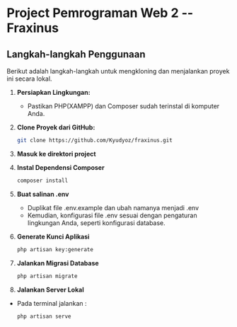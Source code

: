 # Project Pemrograman Web 2 -- Fraxinus


## Langkah-langkah Penggunaan

Berikut adalah langkah-langkah untuk mengkloning dan menjalankan proyek ini secara lokal.

1. **Persiapkan Lingkungan:**
   - Pastikan PHP(XAMPP) dan Composer sudah terinstal di komputer Anda.

2. **Clone Proyek dari GitHub:**
   ```bash
   git clone https://github.com/Kyudyoz/fraxinus.git
3. **Masuk ke direktori project**
4. **Instal Dependensi Composer**
    ```bash
    composer install
5. **Buat salinan .env** 
   - Duplikat file .env.example dan ubah namanya menjadi .env
   - Kemudian, konfigurasi file .env sesuai dengan pengaturan lingkungan Anda, seperti konfigurasi database.
6. **Generate Kunci Aplikasi**
    ```bash
    php artisan key:generate
7. **Jalankan Migrasi Database**
    ```bash
    php artisan migrate
8. **Jalankan Server Lokal**
- Pada terminal jalankan :
  ```
  php artisan serve
